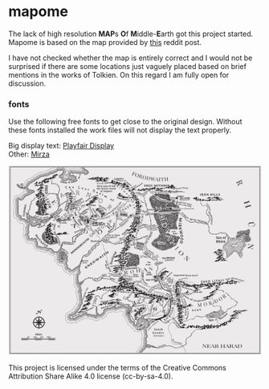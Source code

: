# mapome

The lack of high resolution **MAP**s **O**f **M**iddle-**E**arth got this project started. Mapome is based on the map provided by [this](https://www.reddit.com/r/lotr/comments/8oxyhb/high_resolution_map_of_middleearth/e07fkki?utm_source=share&utm_medium=web2x) reddit post. 

I have not checked whether the map is entirely correct and I would not be surprised if there are some locations just vaguely placed based on brief mentions in the works of Tolkien. On this regard I am fully open for discussion.

### fonts

Use the following free fonts to get close to the original design. Without these fonts installed the work files will not display the text properly.

Big display text: [Playfair Display](https://fonts.google.com/specimen/Playfair+Display)  
 Other: [Mirza](https://fonts.google.com/specimen/Mirza)

![alt map](https://github.com/k1tesurfen/mapome/blob/master/preview-mapome.webp)

This project is licensed under the terms of the Creative Commons Attribution Share Alike 4.0 license (cc-by-sa-4.0).
